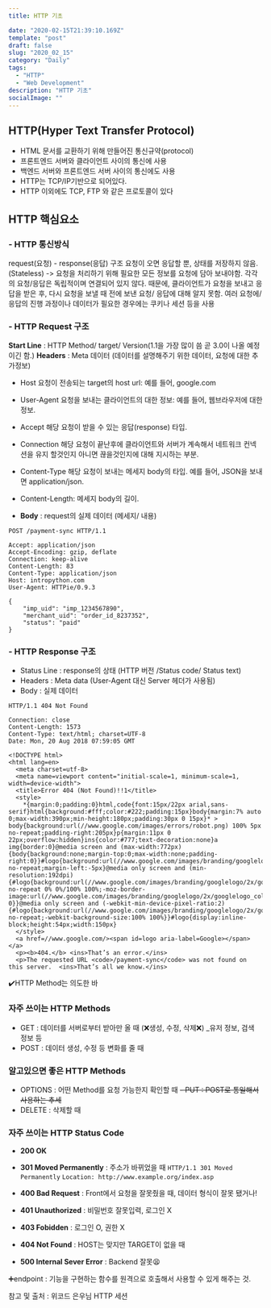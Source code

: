 ```yaml
---
title: HTTP 기초

date: "2020-02-15T21:39:10.169Z"
template: "post"
draft: false
slug: "2020_02_15"
category: "Daily"
tags:
  - "HTTP"
  - "Web Development"
description: "HTTP 기초"
socialImage: ""
---
```

## HTTP(Hyper Text Transfer Protocol)
- HTML 문서를 교환하기 위해 만들어진 통신규약(protocol)
- 프론트엔드 서버와 클라이언트 사이의 통신에 사용
- 백엔드 서버와 프론트엔드 서버 사이의 통신에도 사용
- HTTP는 TCP/IP기반으로 되어있다.
- HTTP 이외에도 TCP, FTP 와 같은 프로토콜이 있다

## HTTP 핵심요소
### - HTTP 통신방식
request(요청) - response(응답) 구조
요청이 오면 응답할 뿐, 상태를 저장하지 않음.(Stateless) -> 요청을 처리하기 위해 필요한 모든 정보를 요청에 담아 보내야함.
각각의 요청/응답은 독립적이며 연결되어 있지 않다.
때문에, 클라이언트가 요청을 보내고 응답을 받은 후, 다시 요청을 보낼 때 전에 보낸 요청/ 응답에 대해 알지 못함.
여러 요청에/응답의 진행 과정이나 데이터가 필요한 경우에는 쿠키나 세션 등을 사용

### - HTTP Request 구조
 **Start Line** :  HTTP Method/ target/ Version(1.1을 가장 많이 씀 곧 3.0이 나올 예정이긴 함.)
 **Headers** : Meta 데이터 (데이터를 설명해주기 위한 데이터, 요청에 대한 추가정보)
- Host
요청이 전송되는 target의 host url: 예를 들어, google.com
- User-Agent
요청을 보내는 클라이언트의 대한 정보: 예를 들어, 웹브라우저에 대한 정보.
- Accept
해당 요청이 받을 수 있는 응답(response) 타입.
- Connection
해당 요청이 끝난후에 클라이언트와 서버가 계속해서 네트워크 컨넥션을 유지 할것인지 아니면 끊을것인지에 대해 지시하는 부분.
- Content-Type
해당 요청이 보내는 메세지 body의 타입. 예를 들어, JSON을 보내면 application/json.
- Content-Length:
메세지 body의 길이.

- **Body** : request의 실제 데이터 (메세지/ 내용)

```
POST /payment-sync HTTP/1.1

Accept: application/json
Accept-Encoding: gzip, deflate
Connection: keep-alive
Content-Length: 83
Content-Type: application/json
Host: intropython.com
User-Agent: HTTPie/0.9.3

{
    "imp_uid": "imp_1234567890",
    "merchant_uid": "order_id_8237352",
    "status": "paid"
}
```

### - HTTP Response 구조
- Status Line : response의 상태 (HTTP 버전 /Status code/ Status text)
- Headers : Meta data (User-Agent 대신 Server 헤더가 사용됨)
- Body : 실제 데이터

```
HTTP/1.1 404 Not Found

Connection: close
Content-Length: 1573
Content-Type: text/html; charset=UTF-8
Date: Mon, 20 Aug 2018 07:59:05 GMT

<!DOCTYPE html>
<html lang=en>
  <meta charset=utf-8>
  <meta name=viewport content="initial-scale=1, minimum-scale=1, width=device-width">
  <title>Error 404 (Not Found)!!1</title>
  <style>
    *{margin:0;padding:0}html,code{font:15px/22px arial,sans-serif}html{background:#fff;color:#222;padding:15px}body{margin:7% auto 0;max-width:390px;min-height:180px;padding:30px 0 15px}* > body{background:url(//www.google.com/images/errors/robot.png) 100% 5px no-repeat;padding-right:205px}p{margin:11px 0 22px;overflow:hidden}ins{color:#777;text-decoration:none}a img{border:0}@media screen and (max-width:772px){body{background:none;margin-top:0;max-width:none;padding-right:0}}#logo{background:url(//www.google.com/images/branding/googlelogo/1x/googlelogo_color_150x54dp.png) no-repeat;margin-left:-5px}@media only screen and (min-resolution:192dpi){#logo{background:url(//www.google.com/images/branding/googlelogo/2x/googlelogo_color_150x54dp.png) no-repeat 0% 0%/100% 100%;-moz-border-image:url(//www.google.com/images/branding/googlelogo/2x/googlelogo_color_150x54dp.png) 0}}@media only screen and (-webkit-min-device-pixel-ratio:2){#logo{background:url(//www.google.com/images/branding/googlelogo/2x/googlelogo_color_150x54dp.png) no-repeat;-webkit-background-size:100% 100%}}#logo{display:inline-block;height:54px;width:150px}
  </style>
  <a href=//www.google.com/><span id=logo aria-label=Google></span></a>
  <p><b>404.</b> <ins>That’s an error.</ins>
  <p>The requested URL <code>/payment-sync</code> was not found on this server.  <ins>That’s all we know.</ins>
```
✔️HTTP Method는 의도한 바
### 자주 쓰이는 HTTP Methods
- GET : 데이터를 서버로부터 받아만 올 때 (❌생성, 수정, 삭제❌) _유저 정보, 검색 정보 등
- POST : 데이터 생성, 수정 등 변화를 줄 때

### 알고있으면 좋은 HTTP Methods
- OPTIONS : 어떤 Method를 요청 가능한지 확인할 때
~~- PUT : POST로 통일해서 사용하는 추세~~
- DELETE : 삭제할 때

### 자주 쓰이는 HTTP Status Code
- **200 OK**

- **301 Moved Permanently** : 주소가 바뀌었을 때
```HTTP/1.1 301 Moved Permanently```
```Location: http://www.example.org/index.asp```

- **400 Bad Request** : Front에서 요청을 잘못줬을 때, 데이터 형식이 잘못 됐거나!

- **401 Unauthorized** : 비밀번호 잘못입력, 로그인 X

- **403 Fobidden** : 로그인 O, 권한 X

- **404 Not Found** : HOST는 맞지만 TARGET이 없을 때

- **500 Internal Sever Error** : Backend 잘못😫


➕endpoint : 기능을 구현하는 함수를 원격으로 호출해서 사용할 수 있게 해주는 것.



참고 및 출처 : 위코드 은우님 HTTP 세션

